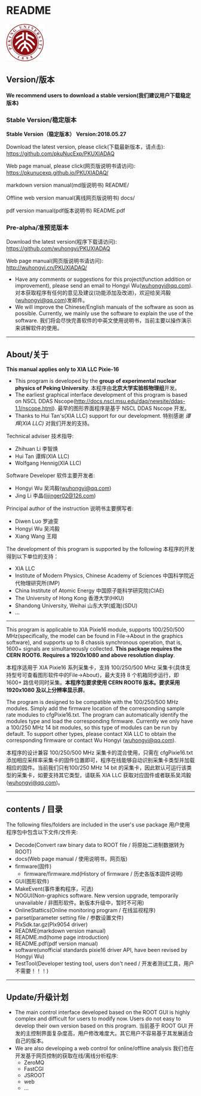 <!-- README.md --- 
;; 
;; Description: 
;; Author: Hongyi Wu(吴鸿毅)
;; Email: wuhongyi@qq.com 
;; Created: 六 6月 18 13:37:42 2016 (+0800)
;; Last-Updated: 五 10月 26 09:17:28 2018 (+0800)
;;           By: Hongyi Wu(吴鸿毅)
;;     Update #: 101
;; URL: http://wuhongyi.cn -->

# README

<!-- toc -->

![PKU logo](pkulogo100.jpg)

## Version/版本

**We recommend users to download a stable version(我们建议用户下载稳定版本)**

### Stable Version/稳定版本

**Stable Version（稳定版本） Version:2018.05.27**  

Download the latest version, please click(下载最新版本，请点击):  
https://github.com/pkuNucExp/PKUXIADAQ

Web page manual, please click(网页版说明书请访问):  
https://pkunucexp.github.io/PKUXIADAQ/

markdown version manual(md版说明书)  README/  

Offline web version manual(离线网页版说明书)  docs/  

pdf version manual(pdf版本说明书)  README.pdf  


### Pre-alpha/准预览版本

Download the latest version(程序下载请访问):  
https://github.com/wuhongyi/PKUXIADAQ

Web page manual(网页版说明书请访问):  
http://wuhongyi.cn/PKUXIADAQ/



- Have any comments or suggestions for this project(function addition or improvement), please send an email to Hongyi Wu(wuhongyi@qq.com). 对本获取程序有任何的意见及建议(功能添加及改进)，欢迎给吴鸿毅(wuhongyi@qq.com)发邮件。
- We will improve the Chinese/English manuals of the software as soon as possible. Currently, we mainly use the software to explain the use of the software. 我们将会尽快完善软件的中英文使用说明书，当前主要以操作演示来讲解软件的使用。


----

## About/关于

**This manual applies only to XIA LLC Pixie-16**

- This program is developed by the **group of experimental nuclear physics of Peking University**.  本程序由**北京大学实验核物理组**开发。
- The earliest graphical interface development of this program is based on NSCL DDAS Nscope(http://docs.nscl.msu.edu/daq/newsite/ddas-1.1/nscope.html).  最早的图形界面程序是基于 NSCL DDAS Nscope 开发。
- Thanks to Hui Tan's(XIA LLC) support for our development.  特别感谢 *谭辉(XIA LLC)* 对我们开发的支持。


Technical adviser 技术指导:
- Zhihuan Li  李智焕
- Hui Tan  谭辉(XIA LLC)
- Wolfgang Hennig(XIA LLC)

Software Developer 软件主要开发者:
- Hongyi Wu 吴鸿毅(wuhongyi@qq.com)
- Jing Li 李晶(lijinger02@126.com)

Principal author of the instruction 说明书主要撰写者:
- Diwen Luo 罗迪雯
- Hongyi Wu 吴鸿毅
- Xiang Wang 王翔


The development of this program is supported by the following 本程序的开发得到以下单位的支持：
- XIA LLC
- Institute of Modern Physics, Chinese Academy of Sciences 中国科学院近代物理研究所(IMP)
- China Institute of Atomic Energy 中国原子能科学研究院(CIAE)
- The University of Hong Kong  香港大学(HKU)
- Shandong University, Weihai 山东大学(威海)(SDU)
- ...

----

This program is applicable to XIA Pixie16 module, supports 100/250/500 MHz(specifically, the model can be found in File->About in the graphics software), and supports up to 8 chassis synchronous operation, that is, 1600+ signals are simultaneously collected. **This package requires the CERN ROOT6. Requires a 1920x1080 and above resolution display**.

本程序适用于 XIA Pixie16 系列采集卡，支持 100/250/500 MHz 采集卡(具体支持型号可查看图形软件中的File->About)，最大支持 8 个机箱同步运行，即 1600+ 路信号同时采集。**本程序包要求使用 CERN ROOT6 版本。要求采用 1920x1080 及以上分辨率显示屏**。

The program is designed to be compatible with the 100/250/500 MHz modules. Simply add the firmware location of the corresponding sample rate modules to cfgPixie16.txt. The program can automatically identify the modules type and load the corresponding firmware. Currently we only have a 100/250 MHz 14 bit modules, so this type of modules can be run by default. To support other types, please contact XIA LLC to obtain the corresponding firmware or contact Wu Hongyi (wuhongyi@qq.com).

本程序的设计兼容 100/250/500 MHz 采集卡的混合使用，只需在 cfgPixie16.txt 添加相应采样率采集卡的固件位置即可，程序在线能够自动识别采集卡类型并加载相应的固件。当前我们只有100/250 MHz 14 bit 的采集卡，因此默认可运行该类型的采集卡，如要支持其它类型，请联系 XIA LLC 获取对应固件或者联系吴鸿毅(wuhongyi@qq.com)。


----

## contents / 目录

The following files/folders are included in the user's use package 用户使用程序包中包含以下文件/文件夹:

- Decode(Convert raw binary data to ROOT file / 将原始二进制数据转为 ROOT)
- docs(Web page manual / 使用说明书，网页版)
- firmware(固件)
	- firmware/firmware.md(History of firmware / 历史各版本固件说明)
- GUI(图形软件)
- MakeEvent(事件重构程序，可选)
- NOGUI(Non-graphics software. New version upgrade, temporarily unavailable / 非图形软件。新版本升级中，暂时不可用)
- OnlineStattics(Online monitoring program / 在线监视程序)
- parset(parameter setting file / 参数设置文件)
- PlxSdk.tar.gz(Plx9054 driver)
- README(markdown version manual)
- README.md(home page introduction)
- README.pdf(pdf version manual)
- software(unofficial standards pixie16 driver API, have been revised by Hongyi Wu)
- TestTool(Developer testing tool, users don't need / 开发者测试工具，用户不需要！！！)

----

## Update/升级计划

- The main control interface developed based on the ROOT GUI is highly complex and difficult for users to modify now. Users do not easy to develop their own version based on this program. 当前基于 ROOT GUI 开发的主控制界面复杂度高，用户修改难度大。其它用户不容易基于其发展适合自己的版本。
- We are also developing a web control for online/offline analysis 我们也在开发基于网页控制的获取在线/离线分析程序:
	- ZeroMQ
	- FastCGI
	- JSROOT
	- web
	- ...


<!-- README.md ends here -->
